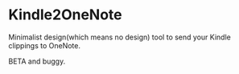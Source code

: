 # Kindle2OneNote

Minimalist design(which means no design) tool to send your Kindle clippings to OneNote.

BETA and buggy.
